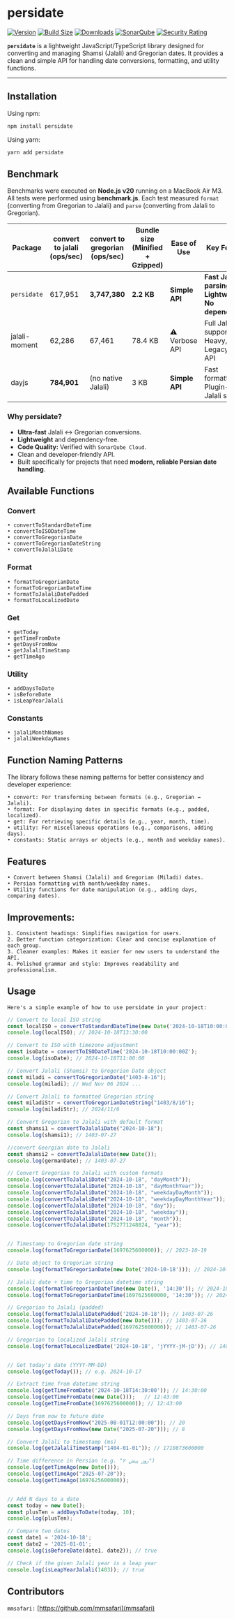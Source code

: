 # persidate

[![Version](https://img.shields.io/npm/v/persidate?style=flat&colorA=000000&colorB=000000)](https://www.npmjs.com/package/persidate)
[![Build Size](https://img.shields.io/bundlephobia/minzip/persidate?label=bundle%20size&style=flat&colorA=000000&colorB=000000)](https://bundlephobia.com/result?p=persidate)
[![Downloads](https://img.shields.io/npm/dt/persidate.svg?style=flat&colorA=000000&colorB=000000)](https://www.npmjs.com/package/persidate)
[![SonarQube](https://sonarcloud.io/api/project_badges/measure?project=mmsafari_persidate&metric=alert_status)](https://sonarcloud.io/summary/new_code?id=mmsafari_persidate)
[![Security Rating](https://sonarcloud.io/api/project_badges/measure?project=mmsafari_persidate&metric=security_rating)](https://sonarcloud.io/summary/new_code?id=mmsafari_persidate)

**`persidate`** is a lightweight JavaScript/TypeScript library designed for converting and managing Shamsi (Jalali) and Gregorian dates. It provides a clean and simple API for handling date conversions, formatting, and utility functions.

---

## Installation

Using npm:
```bash
npm install persidate
```

Using yarn:
```bash
yarn add persidate
```

## Benchmark

Benchmarks were executed on **Node.js v20** running on a MacBook Air M3.
All tests were performed using **benchmark.js**.
Each test measured `format` (converting from Gregorian to Jalali) and `parse` (converting from Jalali to Gregorian).

| Package       | convert to jalali (ops/sec) | convert to gregorian (ops/sec)   | Bundle size (Minified + Gzipped) | Ease of Use | Key Features |
|---------------|-----------------|-----------------|---------------------------------|------------|--------------|
| `persidate`     | 617,951         | **3,747,380**       | **2.2 KB**                          | **Simple API** | **Fast Jalali parsing, Lightweight, No dependencies** |
| jalali-moment | 62,286          | 67,461          | 78.4 KB                         | ⚠️ Verbose API | Full Jalali support, Heavy, Legacy-style API |
| dayjs         | **784,901**         | (no native Jalali) | 3 KB                           | **Simple API** | Fast formatting, Plugin-based Jalali support |

### Why persidate?
- **Ultra-fast** Jalali ↔ Gregorian conversions.
- **Lightweight** and dependency-free.
- **Code Quality:** Verified with `SonarQube Cloud`.
- Clean and developer-friendly API.
- Built specifically for projects that need **modern, reliable Persian date handling**.




## Available Functions

### Convert

	• convertToStandardDateTime
	• convertToISODateTime
	• convertToGregorianDate
	• convertToGregorianDateString
	• convertToJalaliDate

### Format

	• formatToGregorianDate
	• formatToGregorianDateTime
	• formatToJalaliDatePadded
	• formatToLocalizedDate

### Get

	• getToday
	• getTimeFromDate
	• getDaysFromNow
	• getJalaliTimeStamp
	• getTimeAgo

### Utility

	• addDaysToDate
	• isBeforeDate
	• isLeapYearJalali

### Constants

	• jalaliMonthNames
	• jalaliWeekdayNames

## Function Naming Patterns

The library follows these naming patterns for better consistency and developer experience:

	• convert: For transforming between formats (e.g., Gregorian ↔ Jalali).
	• format: For displaying dates in specific formats (e.g., padded, localized).
	• get: For retrieving specific details (e.g., year, month, time).
	• utility: For miscellaneous operations (e.g., comparisons, adding days).
	• constants: Static arrays or objects (e.g., month and weekday names).

## Features

	• Convert between Shamsi (Jalali) and Gregorian (Miladi) dates.
	• Persian formatting with month/weekday names.
	• Utility functions for date manipulation (e.g., adding days, comparing dates).

## Improvements:

	1. Consistent headings: Simplifies navigation for users.
	2. Better function categorization: Clear and concise explanation of each group.
	3. Cleaner examples: Makes it easier for new users to understand the API.
	4. Polished grammar and style: Improves readability and professionalism.

## Usage
`Here's a simple example of how to use persidate in your project:`

```ts
// Convert to local ISO string
const localISO = convertToStandardDateTime(new Date('2024-10-18T10:00:00Z'));
console.log(localISO); // 2024-10-18T13:30:00

// Convert to ISO with timezone adjustment
const isoDate = convertToISODateTime('2024-10-18T10:00:00Z');
console.log(isoDate); // 2024-10-18T11:00:00

// Convert Jalali (Shamsi) to Gregorian Date object
const miladi = convertToGregorianDate("1403-8-16");
console.log(miladi); // Wed Nov 06 2024 ...

// Convert Jalali to formatted Gregorian string
const miladiStr = convertToGregorianDateString("1403/8/16");
console.log(miladiStr); // 2024/11/6

// Convert Gregorian to Jalali with default format
const shamsi1 = convertToJalaliDate("2024-10-18");
console.log(shamsi1); // 1403-07-27

//convert Georgian date to Jalali
const shamsi2 = convertToJalaliDate(new Date());
console.log(germanDate); // 1403-07-27

// Convert Gregorian to Jalali with custom formats
console.log(convertToJalaliDate("2024-10-18", "dayMonth"));             // 27 مهر
console.log(convertToJalaliDate("2024-10-18", "dayMonthYear"));        // 27 مهر 1403
console.log(convertToJalaliDate("2024-10-18", "weekdayDayMonth"));     // جمعه 27 مهر
console.log(convertToJalaliDate("2024-10-18", "weekdayDayMonthYear")); // جمعه 27 مهر 1403
console.log(convertToJalaliDate("2024-10-18", "day"));                 // 27
console.log(convertToJalaliDate("2024-10-18", "weekday"));             // جمعه
console.log(convertToJalaliDate("2024-10-18", "month"));               // مهر
console.log(convertToJalaliDate(1752771248824, "year"));               // 1404


// Timestamp to Gregorian date string
console.log(formatToGregorianDate(1697625600000)); // 2023-10-19

// Date object to Gregorian string
console.log(formatToGregorianDate(new Date('2024-10-18'))); // 2024-10-18

// Jalali date + time to Gregorian datetime string
console.log(formatToGregorianDateTime(new Date(), '14:30')); // 2024-10-17T14:30
console.log(formatToGregorianDateTime(1697625600000, '14:30')); // 2024-10-17T14:30

// Gregorian to Jalali (padded)
console.log(formatToJalaliDatePadded('2024-10-18')); // 1403-07-26
console.log(formatToJalaliDatePadded(new Date())); // 1403-07-26
console.log(formatToJalaliDatePadded(1697625600000)); // 1403-07-26

// Gregorian to localized Jalali string
console.log(formatToLocalizedDate('2024-10-18', 'jYYYY-jM-jD')); // 1403-7-26


// Get today's date (YYYY-MM-DD)
console.log(getToday()); // e.g. 2024-10-17

// Extract time from datetime string
console.log(getTimeFromDate('2024-10-18T14:30:00')); // 14:30:00
console.log(getTimeFromDate(new Date()));	// 12:43:00
console.log(getTimeFromDate(1697625600000)); // 12:43:00

// Days from now to future date
console.log(getDaysFromNow("2025-08-01T12:00:00")); // 20
console.log(getDaysFromNow(new Date("2025-07-20"))); // 8

// Convert Jalali to timestamp (ms)
console.log(getJalaliTimeStamp("1404-01-01")); // 1710873600000

// Time difference in Persian (e.g. "۲ روز پیش")
console.log(getTimeAgo(new Date()));
console.log(getTimeAgo("2025-07-20"));
console.log(getTimeAgo(1697625600000));


// Add N days to a date
const today = new Date();
const plusTen = addDaysToDate(today, 10);
console.log(plusTen);

// Compare two dates
const date1 = '2024-10-18';
const date2 = '2025-01-01';
console.log(isBeforeDate(date1, date2)); // true

// Check if the given Jalali year is a leap year
console.log(isLeapYearJalali(1403)); // true
```

## Contributors

`mmsafari:` [https://github.com/mmsafari](mmsafari)
